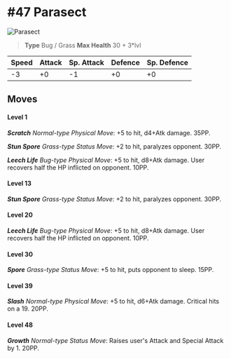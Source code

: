 # #47 Parasect


![Parasect](https://img.pokemondb.net/sprites/home/normal/1x/parasect.png)

> **Type** Bug / Grass
> **Max Health** 30 + 3\*lvl

| Speed | Attack | Sp. Attack | Defence | Sp. Defence |
| ----- | ------ | ---------- | ------- | ----------- |
| -3 | +0 | -1 | +0 | +0 |

## Moves
#### Level 1

***Scratch** Normal-type Physical Move*: +5 to hit, d4+Atk damage.  35PP.

***Stun Spore** Grass-type Status Move*: +2 to hit, paralyzes opponent. 30PP.

***Leech Life** Bug-type Physical Move*: +5 to hit, d8+Atk damage. User recovers half the HP inflicted on opponent. 10PP.
#### Level 13

***Stun Spore** Grass-type Status Move*: +2 to hit, paralyzes opponent. 30PP.
#### Level 20

***Leech Life** Bug-type Physical Move*: +5 to hit, d8+Atk damage. User recovers half the HP inflicted on opponent. 10PP.
#### Level 30

***Spore** Grass-type Status Move*: +5 to hit, puts opponent to sleep. 15PP.
#### Level 39

***Slash** Normal-type Physical Move*: +5 to hit, d6+Atk damage. Critical hits on a 19. 20PP.
#### Level 48

***Growth** Normal-type Status Move*: Raises user's Attack and Special Attack by 1. 20PP.

